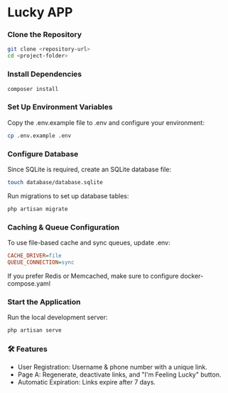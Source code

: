 # Lucky APP

### Clone the Repository
```sh
git clone <repository-url>
cd <project-folder>
```
### Install Dependencies
```sh
composer install
```

### Set Up Environment Variables
Copy the .env.example file to .env and configure your environment:
```sh
cp .env.example .env
```
### Configure Database
Since SQLite is required, create an SQLite database file:

```sh
touch database/database.sqlite
```

Run migrations to set up database tables:

```sh
php artisan migrate
```

### Caching & Queue Configuration
To use file-based cache and sync queues, update .env:
```ini
CACHE_DRIVER=file
QUEUE_CONNECTION=sync
```
If you prefer Redis or Memcached, make sure to configure docker-compose.yaml

### Start the Application
Run the local development server:

```sh
php artisan serve
```

### 🛠 Features
- User Registration: Username & phone number with a unique link.
- Page A: Regenerate, deactivate links, and "I'm Feeling Lucky" button.
- Automatic Expiration: Links expire after 7 days.